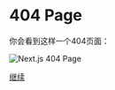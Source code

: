 # 404 Page

你会看到这样一个404页面：

<img src="https://cloud.githubusercontent.com/assets/50838/24114002/ac4786f2-0dc4-11e7-8d84-b6f33c8f9aae.png" alt="Next.js 404 Page">


[继续](./3-creating-our-first-page.md)